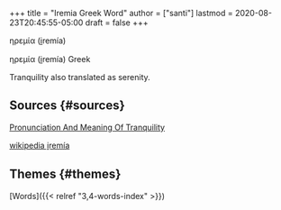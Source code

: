 +++
title = "Iremia Greek Word"
author = ["santi"]
lastmod = 2020-08-23T20:45:55-05:00
draft = false
+++

ηρεμία (i̱remía)

ηρεμία (i̱remía) Greek

Tranquility also translated as serenity.


## Sources {#sources}

[Pronunciation And Meaning Of Tranquility](https://www.wordhippo.com/what-is/the-meaning-of/greek-word-351a6f11ace6083c7826cc48d29e7e6b7b4848d5.html)

[wikipedia i̱remía](https://en.wiktionary.org/wiki/%CE%B7%CF%81%CE%B5%CE%BC%CE%AF%CE%B1)


## Themes {#themes}

[Words]({{< relref "3,4-words-index" >}})
